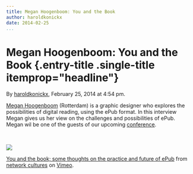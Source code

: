 ```yaml
---
title: Megan Hoogenboom: You and the Book
author: haroldkonickx
date: 2014-02-25
...
```


# Megan Hoogenboom: You and the Book {.entry-title .single-title itemprop="headline"}

By [haroldkonickx](http://networkcultures.org/digitalpublishing/author/haroldkonickx/ "Posts by haroldkonickx"),
February 25, 2014 at 4:54 pm.

[Megan Hoogenboom](http://www.meganhoogenboom.nl) (Rotterdam) is a
graphic designer who explores the possibilities of digital reading,
using the ePub format. In this interview Megan gives us her view on the
challenges and possibilities of ePub. Megan wil be one of the guests of
our upcoming
[conference](http://networkcultures.org/digitalpublishing/2014/02/save-the-date-digital-publishing-conference-2/).

 

[![](imgs/465673411_640.jpg)](http://vimeo.com/87566827)

[You and the book; some thoughts on the practice and future of
ePub](http://vimeo.com/87566827) from [network
cultures](http://vimeo.com/networkcultures) on
[Vimeo](https://vimeo.com).

